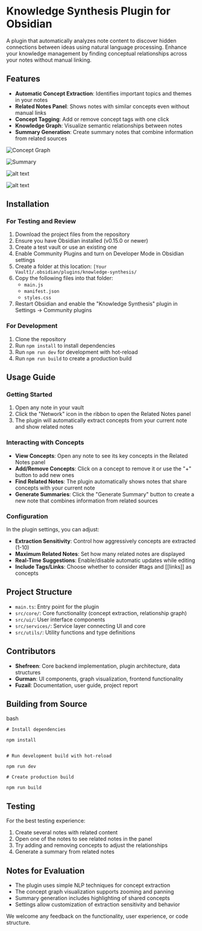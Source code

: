 # Knowledge Synthesis Plugin for Obsidian

A plugin that automatically analyzes note content to discover hidden connections between ideas using natural language processing. Enhance your knowledge management by finding conceptual relationships across your notes without manual linking.

## Features

- **Automatic Concept Extraction**: Identifies important topics and themes in your notes
- **Related Notes Panel**: Shows notes with similar concepts even without manual links
- **Concept Tagging**: Add or remove concept tags with one click
- **Knowledge Graph**: Visualize semantic relationships between notes
- **Summary Generation**: Create summary notes that combine information from related sources

![Concept Graph](image.png)

![Summary](image-2.png)

![alt text](image-3.png)

![alt text](image-4.png)


## Installation

### For Testing and Review

1.  Download the project files from the repository
2.  Ensure you have Obsidian installed (v0.15.0 or newer)
3.  Create a test vault or use an existing one
4.  Enable Community Plugins and turn on Developer Mode in Obsidian settings
5.  Create a folder at this location: `[Your Vault]/.obsidian/plugins/knowledge-synthesis/`
6.  Copy the following files into that folder:
    - `main.js`
    - `manifest.json`
    - `styles.css`
7.  Restart Obsidian and enable the "Knowledge Synthesis" plugin in Settings → Community plugins

### For Development

1.  Clone the repository
2.  Run `npm install` to install dependencies
3.  Run `npm run dev` for development with hot-reload
4.  Run `npm run build` to create a production build

## Usage Guide

### Getting Started

1.  Open any note in your vault
2.  Click the "Network" icon in the ribbon to open the Related Notes panel
3.  The plugin will automatically extract concepts from your current note and show related notes

### Interacting with Concepts

- **View Concepts**: Open any note to see its key concepts in the Related Notes panel
- **Add/Remove Concepts**: Click on a concept to remove it or use the "+" button to add new ones
- **Find Related Notes**: The plugin automatically shows notes that share concepts with your current note
- **Generate Summaries**: Click the "Generate Summary" button to create a new note that combines information from related sources

### Configuration

In the plugin settings, you can adjust:

- **Extraction Sensitivity**: Control how aggressively concepts are extracted (1-10)
- **Maximum Related Notes**: Set how many related notes are displayed
- **Real-Time Suggestions**: Enable/disable automatic updates while editing
- **Include Tags/Links**: Choose whether to consider #tags and \[\[links\]\] as concepts

## Project Structure

- `main.ts`: Entry point for the plugin
- `src/core/`: Core functionality (concept extraction, relationship graph)
- `src/ui/`: User interface components
- `src/services/`: Service layer connecting UI and core
- `src/utils/`: Utility functions and type definitions

## Contributors

- **Shefreen**: Core backend implementation, plugin architecture, data structures
- **Gurman**: UI components, graph visualization, frontend functionality
- **Fuzail**: Documentation, user guide, project report

## Building from Source

bash

```
# Install dependencies

npm install


# Run development build with hot-reload

npm run dev

# Create production build

npm run build
```

## Testing

For the best testing experience:

1.  Create several notes with related content
2.  Open one of the notes to see related notes in the panel
3.  Try adding and removing concepts to adjust the relationships
4.  Generate a summary from related notes

## Notes for Evaluation

- The plugin uses simple NLP techniques for concept extraction
- The concept graph visualization supports zooming and panning
- Summary generation includes highlighting of shared concepts
- Settings allow customization of extraction sensitivity and behavior

We welcome any feedback on the functionality, user experience, or code structure. 

&nbsp;

&nbsp;